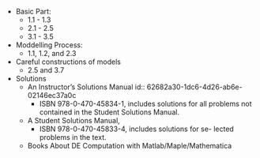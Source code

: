- Basic Part:
	- 1.1 - 1.3
	- 2.1 - 2.5
	- 3.1 - 3.5
- Moddelling Process:
	- 1.1, 1.2, and 2.3
- Careful constructions of models
	- 2.5 and 3.7
- Solutions
	- An Instructor’s Solutions Manual
	  id:: 62682a30-1dc6-4d26-ab6e-02146ec37a0c
		- ISBN 978-0-470-45834-1, includes solutions for all problems not contained in the Student Solutions Manual.
	- A Student Solutions Manual,
		- ISBN 978-0-470-45833-4, includes solutions for se- lected problems in the text.
	- Books About DE Computation with Matlab/Maple/Mathematica